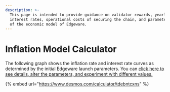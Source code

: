 ```yaml
---
description: >-
  This page is intended to provide guidance on validator rewards, yearly
  interest rates, operational costs of securing the chain, and parameterization
  of the economic model of Edgeware.
---
```


# Inflation Model Calculator

The following graph shows the inflation rate and interest rate curves as determined by the initial Edgeware launch parameters. You can [click here to see details, alter the parameters, and experiment with different values.](https://www.desmos.com/calculator/tdebntcxns)

{% embed url="https://www.desmos.com/calculator/tdebntcxns" %}



